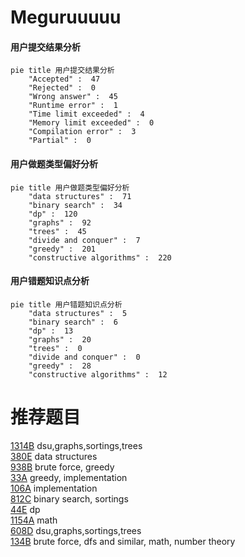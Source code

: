 # Meguruuuuu

<!-- tabs:start -->



#### **用户提交结果分析**

```mermaid
pie title 用户提交结果分析
    "Accepted" :  47
    "Rejected" :  0
    "Wrong answer" :  45
    "Runtime error" :  1
    "Time limit exceeded" :  4
    "Memory limit exceeded" :  0
    "Compilation error" :  3
    "Partial" :  0
```

#### **用户做题类型偏好分析**

```mermaid
pie title 用户做题类型偏好分析
    "data structures" :  71
    "binary search" :  34
    "dp" :  120
    "graphs" :  92
    "trees" :  45
    "divide and conquer" :  7
    "greedy" :  201
    "constructive algorithms" :  220
```
#### **用户错题知识点分析**

```mermaid
pie title 用户错题知识点分析
    "data structures" :  5
    "binary search" :  6
    "dp" :  13
    "graphs" :  20
    "trees" :  0
    "divide and conquer" :  0
    "greedy" :  28
    "constructive algorithms" :  12
```



<!-- tabs:end -->
# 推荐题目
[1314B](https://codeforces.com/contest/1314/problem/B)		dsu,graphs,sortings,trees		  
[380E](https://codeforces.com/contest/380/problem/E)		data structures		  
[938B](https://codeforces.com/contest/938/problem/B)		brute force,
                        greedy		  
[33A](https://codeforces.com/contest/33/problem/A)		greedy,
                        implementation		  
[106A](https://codeforces.com/contest/106/problem/A)		implementation		  
[812C](https://codeforces.com/contest/812/problem/C)		binary search,
                        sortings		  
[44E](https://codeforces.com/contest/44/problem/E)		dp		  
[1154A](https://codeforces.com/contest/1154/problem/A)		math		  
[608D](https://codeforces.com/contest/608/problem/D)		dsu,graphs,sortings,trees		  
[134B](https://codeforces.com/contest/134/problem/B)		brute force,
                        dfs and similar,
                        math,
                        number theory		  
